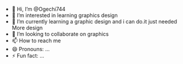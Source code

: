 - 👋 Hi, I’m @Ogechi744
- 👀 I’m interested in learning graphics design 
- 🌱 I’m currently learning a graphic design and i can do.it just needed More design 
- 💞️ I’m looking to collaborate on graphics 
- 📫 How to reach me 
- 😄 Pronouns: ...
- ⚡ Fun fact: ...

<!---
Ogechi744/Ogechi744 is a ✨ special ✨ repository because its `README.md` (this file) appears on your GitHub profile.
You can click the Preview link to take a look at your changes.
--->
